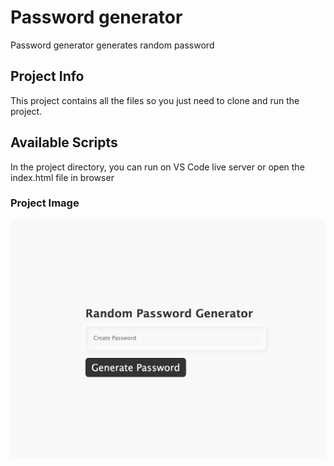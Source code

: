 # Password generator

Password generator generates random password

## Project Info

This project contains all the files so you just need to clone and run the project.

## Available Scripts

In the project directory, you can run on VS Code live server or open the index.html file in browser

### Project Image

![](img.png)
